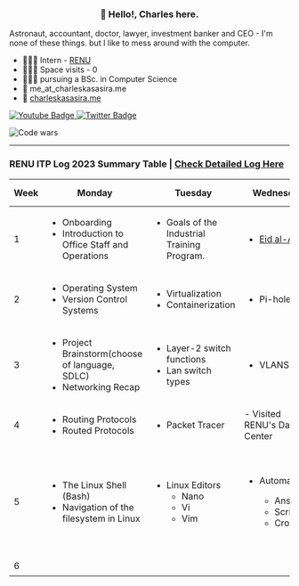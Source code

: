 <h3 align="center">👋 Hello!, Charles here.</h3>

Astronaut, accountant, doctor, lawyer, investment banker and CEO - I'm none of these things. but I like to mess around with the computer.

- 👨🏾‍💻 Intern - [RENU](https://renu.ac.ug)
- 👩🏾‍🚀 Space visits - 0
- 👨🏾‍🎓 pursuing a BSc. in Computer Science
- 📩 me_at_charleskasasira.me
- 🧭 [charleskasasira.me](https://charleskasasira.me)

<div id="badges">
  <a href="https://www.youtube.com/charleskasasira">
    <img src="https://img.shields.io/badge/YouTube-red?style=for-the-badge&logo=youtube&logoColor=white" alt="Youtube Badge"/>
  </a>
  <a href="https://twitter.com/KasasiraC">
    <img src="https://img.shields.io/badge/Twitter-blue?style=for-the-badge&logo=twitter&logoColor=white" alt="Twitter Badge"/>
  </a>
</div>

![Code wars](https://www.codewars.com/users/CharlesKasasira/badges/small)

<hr>

### RENU ITP Log 2023 Summary Table | [Check Detailed Log Here](https://github.com/CharlesKasasira/RENU_ITP_2023)

| Week | Monday                                                            | Tuesday                                                                                | Wednesday             | Thursday                                    | Friday                                         | Sum up                                                                                 |
| ---- | ----------------------------------------------------------------- | -------------------------------------------------------------------------------------- | --------------------- | ------------------------------------------- | ---------------------------------------------- | -------------------------------------------------------------------------------------- |
| 1    | <ul><li>Onboarding </li><li>Introduction to Office Staff and Operations</li><ul>                                                       | <ul> <li>Goals of the Industrial Training Program.</li> | <ul><li>[Eid al-Adha](https://en.wikipedia.org/wiki/Eid_al-Adha)</li></ul> | Installation of Prerequisite software       | SSH key-based authentication on a Linux server | ✅ [Link](https://github.com/CharlesKasasira/RENU_ITP_2023/blob/main/README.md#week-1-26th-30th-june) |
| 2    | <ul><li>Operating System</li><li>Version Control Systems</li></ul>                                                         | <ul><li>Virtualization</li><li>Containerization</li></ul> | <ul><li>Pi-hole</li></ul> | Active Directory on Windows Server. Project | Active Directory                               | ✅ [Link](https://github.com/CharlesKasasira/RENU_ITP_2023/blob/main/README.md#week-2-3rd-7th-july) |
| 3    | <ul><li>Project Brainstorm(choose of language, SDLC)</li> <li>Networking Recap</li></ul> | <ul><li> Layer-2 switch functions</li> <li>Lan switch types </li></ul>                                         | <ul><li>VLANS</li></ul>               | - TCP/IP                                    | - Technical Department Meeting                 | ✅ [Link](https://github.com/CharlesKasasira/RENU_ITP_2023/blob/main/README.md#week-3-10th-14th-july) |
| 4 | <ul><li>Routing Protocols</li><li>Routed Protocols</li></ul> | <ul><li>Packet Tracer</li></ul> | - Visited RENU's Data Center | - Wireless Concepts | Career Talk from ED [UCC](https://www.ucc.co.ug/), `Eng. Irene Kaggwa` | ✅ [Link](https://github.com/CharlesKasasira/RENU_ITP_2023/blob/main/README.md#week-4-17th-21th-july) |
| 5 | <ul><li>The Linux Shell (Bash)</li><li>Navigation of the filesystem in Linux</li></ul>  | <ul><li>Linux Editors <ul><li>Nano</li><li>Vi</li><li>Vim</li></ul></li></ul> | <ul><li>Automation</li><ul><li>Ansible</li><li>Scripting</li><li>Cronjobs</li></ul></ul>  | <ul><li>Project Review</li><li>Securing a web app <ul><li>OWASP-10</li></ul></li></ul>  | <ul><li>Read about Webmin</li><li>Talk about GPA (Group Personal Accident)</li></ul> | ✅ [Link](https://github.com/CharlesKasasira/RENU_ITP_2023/blob/main/README.md#week-4-17th-21th-july) |
| 6 | |  |   |   | | ⏳ |
